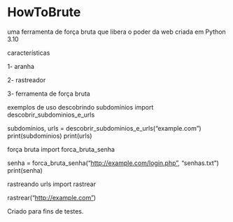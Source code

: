 # HowToBrute

uma ferramenta de força bruta que libera o poder da web criada em Python 3.10

características

1- aranha

2- rastreador

3- ferramenta de força bruta

exemplos de uso
descobrindo subdomínios
import descobrir_subdominios_e_urls

subdominios, urls = descobrir_subdominios_e_urls(“example.com”) print(subdominios) print(urls)

força bruta
import forca_bruta_senha

senha = forca_bruta_senha(“http://example.com/login.php”, “senhas.txt”) print(senha)

rastreando urls
import rastrear

rastrear(“http://example.com”)

Criado para fins de testes.
